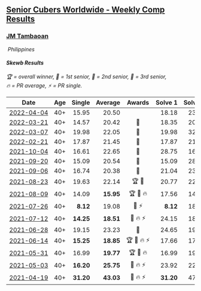<style>table {white-space: nowrap;}</style>
<link rel="stylesheet" type="text/css" href="/scw-comp/css/flags.css" />

## [Senior Cubers Worldwide - Weekly Comp Results](/scw-comp/results/)
### [JM Tambaoan](README.md)

<i class="flag flag-PH" />&nbsp;Philippines

#### Skewb Results

<span style="white-space: nowrap;">🏆 = overall winner</span>, <span style="white-space: nowrap;">🥇 = 1st senior</span>, <span style="white-space: nowrap;">🥈 = 2nd senior</span>, <span style="white-space: nowrap;">🥉 = 3rd senior</span>, <span style="white-space: nowrap;">🔥 = PR average</span>, <span style="white-space: nowrap;">⚡ = PR single</span>.

| Date | Age | Single | Average | Awards | Solve 1 | Solve 2 | Solve 3 | Solve 4 | Solve 5 | Video |
| :--: | :--: | --: | --: | :--: | --: | --: | --: | --: | --: | :-- |
| [2022-04-04](../../results/2022-04-04/skewb.md) | 40+ | 15.95 | 20.50 |  | 18.18 | 23.93 | 15.95 | 22.60 | 20.71 | [Desktop](https://www.facebook.com/events/1171138513621623/permalink/1174213976647410) / [Mobile](https://m.facebook.com/events/1171138513621623?view=permalink&id=1174213976647410) |
| [2022-03-21](../../results/2022-03-21/skewb.md) | 40+ | 14.57 | 20.42 | 🥈 | 18.35 | 20.15 | 22.76 | 25.76 | 14.57 | [Desktop](https://www.facebook.com/events/525463282272711/permalink/532702298215476) / [Mobile](https://m.facebook.com/events/525463282272711?view=permalink&id=532702298215476) |
| [2022-03-07](../../results/2022-03-07/skewb.md) | 40+ | 19.98 | 22.05 | 🥈 | 19.98 | 32.88 | 23.46 | 21.96 | 20.74 | [Desktop](https://www.facebook.com/events/492851219083428/permalink/498110298557520) / [Mobile](https://m.facebook.com/events/492851219083428?view=permalink&id=498110298557520) |
| [2022-02-21](../../results/2022-02-21/skewb.md) | 40+ | 17.87 | 21.45 | 🥉 | 17.87 | 21.03 | 23.67 | 26.91 | 19.64 | [Desktop](https://www.facebook.com/events/283377510532834/permalink/286452253558693) / [Mobile](https://m.facebook.com/events/283377510532834?view=permalink&id=286452253558693) |
| [2021-10-04](../../results/2021-10-04/skewb.md) | 40+ | 16.61 | 22.65 | 🥉 | 28.75 | 16.61 | 29.98 | 18.65 | 20.55 | [Desktop](https://www.facebook.com/events/1205858816603137/permalink/1214797052375980) / [Mobile](https://m.facebook.com/events/1205858816603137?view=permalink&id=1214797052375980) |
| [2021-09-20](../../results/2021-09-20/skewb.md) | 40+ | 15.09 | 20.54 | 🥈 | 15.09 | 28.72 | 22.37 | 16.64 | 22.60 | [Desktop](https://www.facebook.com/events/374286267681717/permalink/383599566750387) / [Mobile](https://m.facebook.com/events/374286267681717?view=permalink&id=383599566750387) |
| [2021-09-06](../../results/2021-09-06/skewb.md) | 40+ | 16.74 | 20.38 | 🥈 | 21.04 | 23.42 | 19.34 | 16.74 | 20.75 | [Desktop](https://www.facebook.com/events/369922348122346/permalink/379190007195580) / [Mobile](https://m.facebook.com/events/369922348122346?view=permalink&id=379190007195580) |
| [2021-08-23](../../results/2021-08-23/skewb.md) | 40+ | 19.63 | 22.14 | 🏆 🥇 | 20.77 | 22.68 | 25.08 | 19.63 | 22.97 | [Desktop](https://www.facebook.com/events/540950593849891/permalink/549914252953525) / [Mobile](https://m.facebook.com/events/540950593849891?view=permalink&id=549914252953525) |
| [2021-08-09](../../results/2021-08-09/skewb.md) | 40+ | 14.09 | **15.95** | 🏆 🥇 🔥 | 17.56 | 14.09 | 14.66 | 18.33 | 15.64 | [Desktop](https://www.facebook.com/events/342027504219422/permalink/350830740005765) / [Mobile](https://m.facebook.com/events/342027504219422?view=permalink&id=350830740005765) |
| [2021-07-26](../../results/2021-07-26/skewb.md) | 40+ | **8.12** | 19.08 | 🥈 ⚡ | **8.12** | 18.29 | 17.32 | 21.63 | 30.21 | [Desktop](https://www.facebook.com/events/5895704557137692/permalink/5959936100714537) / [Mobile](https://m.facebook.com/events/5895704557137692?view=permalink&id=5959936100714537) |
| [2021-07-12](../../results/2021-07-12/skewb.md) | 40+ | **14.25** | **18.51** | 🥈 🔥 ⚡ | 24.15 | 18.24 | 20.44 | 16.85 | **14.25** | [Desktop](https://www.facebook.com/events/853178815336395/permalink/861036744550602) / [Mobile](https://m.facebook.com/events/853178815336395?view=permalink&id=861036744550602) |
| [2021-06-28](../../results/2021-06-28/skewb.md) | 40+ | 19.15 | 23.23 | 🥈 | 24.65 | 19.58 | 25.46 | 33.42 | 19.15 | [Desktop](https://www.facebook.com/events/2032757193542617/permalink/2043529662465370) / [Mobile](https://m.facebook.com/events/2032757193542617?view=permalink&id=2043529662465370) |
| [2021-06-14](../../results/2021-06-14/skewb.md) | 40+ | **15.25** | **18.85** | 🏆 🥇 🔥 ⚡ | 17.66 | 17.37 | **15.25** | 21.53 | 32.20 | [Desktop](https://www.facebook.com/events/154757253369245/permalink/162971605881143) / [Mobile](https://m.facebook.com/events/154757253369245?view=permalink&id=162971605881143) |
| [2021-05-31](../../results/2021-05-31/skewb.md) | 40+ | 16.99 | **19.77** | 🏆 🥇 🔥 | 16.99 | 19.91 | 22.14 | 19.84 | 19.56 | [Desktop](https://www.facebook.com/events/4232725036784843/permalink/4268563863200960) / [Mobile](https://m.facebook.com/events/4232725036784843?view=permalink&id=4268563863200960) |
| [2021-05-03](../../results/2021-05-03/skewb.md) | 40+ | **16.20** | **25.75** | 🥈 🔥 ⚡ | 23.92 | 22.76 | **16.20** | 30.57 | 30.62 | [Desktop](https://www.facebook.com/events/1091923434665777/permalink/1097154070809380) / [Mobile](https://m.facebook.com/events/1091923434665777?view=permalink&id=1097154070809380) |
| [2021-04-19](../../results/2021-04-19/skewb.md) | 40+ | **31.20** | **43.03** | 🥇 🔥 ⚡ | **31.20** | 47.53 | 31.72 | DNF | 49.83 | [Desktop](https://www.facebook.com/events/455121419077355/permalink/460118818577615) / [Mobile](https://m.facebook.com/events/455121419077355?view=permalink&id=460118818577615) |


<!-- Global site tag (gtag.js) - Google Analytics -->
<script async src="https://www.googletagmanager.com/gtag/js?id=UA-86348435-3"></script>
<script>window.dataLayer = window.dataLayer || []; function gtag() {dataLayer.push(arguments);} gtag('js', new Date()); gtag('config', 'UA-86348435-3');</script>

